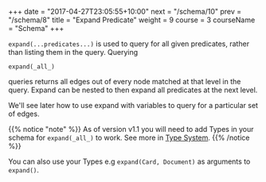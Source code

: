 +++
date = "2017-04-27T23:05:55+10:00"
next = "/schema/10"
prev = "/schema/8"
title = "Expand Predicate"
weight = 9
course = 3
courseName = "Schema"
+++

`expand(...predicates...)` is used to query for all given predicates, rather
than listing them in the query. Querying

```
expand(_all_)
```

queries returns all edges out of every node matched at that level in the query.
Expand can be nested to then expand all predicates at the next level.

We'll see later how to use expand with variables to query for a particular set
of edges.

{{% notice "note" %}} As of version v1.1 you will need to add Types in your
schema for `expand(_all_)` to work. See more in
[Type System](https://dgraph.io/docs/query-language/#type-system).
{{% /notice %}}

You can also use your Types e.g `expand(Card, Document)` as arguments to
`expand()`.
